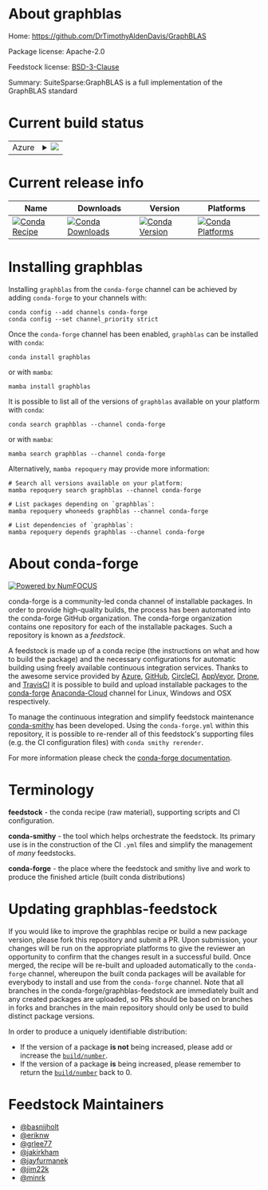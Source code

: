 About graphblas
===============

Home: https://github.com/DrTimothyAldenDavis/GraphBLAS

Package license: Apache-2.0

Feedstock license: [BSD-3-Clause](https://github.com/conda-forge/graphblas-feedstock/blob/main/LICENSE.txt)

Summary: SuiteSparse:GraphBLAS is a full implementation of the GraphBLAS standard

Current build status
====================


<table>
    
  <tr>
    <td>Azure</td>
    <td>
      <details>
        <summary>
          <a href="https://dev.azure.com/conda-forge/feedstock-builds/_build/latest?definitionId=8464&branchName=main">
            <img src="https://dev.azure.com/conda-forge/feedstock-builds/_apis/build/status/graphblas-feedstock?branchName=main">
          </a>
        </summary>
        <table>
          <thead><tr><th>Variant</th><th>Status</th></tr></thead>
          <tbody><tr>
              <td>linux_64</td>
              <td>
                <a href="https://dev.azure.com/conda-forge/feedstock-builds/_build/latest?definitionId=8464&branchName=main">
                  <img src="https://dev.azure.com/conda-forge/feedstock-builds/_apis/build/status/graphblas-feedstock?branchName=main&jobName=linux&configuration=linux_64_" alt="variant">
                </a>
              </td>
            </tr><tr>
              <td>linux_aarch64</td>
              <td>
                <a href="https://dev.azure.com/conda-forge/feedstock-builds/_build/latest?definitionId=8464&branchName=main">
                  <img src="https://dev.azure.com/conda-forge/feedstock-builds/_apis/build/status/graphblas-feedstock?branchName=main&jobName=linux&configuration=linux_aarch64_" alt="variant">
                </a>
              </td>
            </tr><tr>
              <td>linux_ppc64le</td>
              <td>
                <a href="https://dev.azure.com/conda-forge/feedstock-builds/_build/latest?definitionId=8464&branchName=main">
                  <img src="https://dev.azure.com/conda-forge/feedstock-builds/_apis/build/status/graphblas-feedstock?branchName=main&jobName=linux&configuration=linux_ppc64le_" alt="variant">
                </a>
              </td>
            </tr><tr>
              <td>osx_64</td>
              <td>
                <a href="https://dev.azure.com/conda-forge/feedstock-builds/_build/latest?definitionId=8464&branchName=main">
                  <img src="https://dev.azure.com/conda-forge/feedstock-builds/_apis/build/status/graphblas-feedstock?branchName=main&jobName=osx&configuration=osx_64_" alt="variant">
                </a>
              </td>
            </tr><tr>
              <td>osx_arm64</td>
              <td>
                <a href="https://dev.azure.com/conda-forge/feedstock-builds/_build/latest?definitionId=8464&branchName=main">
                  <img src="https://dev.azure.com/conda-forge/feedstock-builds/_apis/build/status/graphblas-feedstock?branchName=main&jobName=osx&configuration=osx_arm64_" alt="variant">
                </a>
              </td>
            </tr><tr>
              <td>win_64</td>
              <td>
                <a href="https://dev.azure.com/conda-forge/feedstock-builds/_build/latest?definitionId=8464&branchName=main">
                  <img src="https://dev.azure.com/conda-forge/feedstock-builds/_apis/build/status/graphblas-feedstock?branchName=main&jobName=win&configuration=win_64_" alt="variant">
                </a>
              </td>
            </tr>
          </tbody>
        </table>
      </details>
    </td>
  </tr>
</table>

Current release info
====================

| Name | Downloads | Version | Platforms |
| --- | --- | --- | --- |
| [![Conda Recipe](https://img.shields.io/badge/recipe-graphblas-green.svg)](https://anaconda.org/conda-forge/graphblas) | [![Conda Downloads](https://img.shields.io/conda/dn/conda-forge/graphblas.svg)](https://anaconda.org/conda-forge/graphblas) | [![Conda Version](https://img.shields.io/conda/vn/conda-forge/graphblas.svg)](https://anaconda.org/conda-forge/graphblas) | [![Conda Platforms](https://img.shields.io/conda/pn/conda-forge/graphblas.svg)](https://anaconda.org/conda-forge/graphblas) |

Installing graphblas
====================

Installing `graphblas` from the `conda-forge` channel can be achieved by adding `conda-forge` to your channels with:

```
conda config --add channels conda-forge
conda config --set channel_priority strict
```

Once the `conda-forge` channel has been enabled, `graphblas` can be installed with `conda`:

```
conda install graphblas
```

or with `mamba`:

```
mamba install graphblas
```

It is possible to list all of the versions of `graphblas` available on your platform with `conda`:

```
conda search graphblas --channel conda-forge
```

or with `mamba`:

```
mamba search graphblas --channel conda-forge
```

Alternatively, `mamba repoquery` may provide more information:

```
# Search all versions available on your platform:
mamba repoquery search graphblas --channel conda-forge

# List packages depending on `graphblas`:
mamba repoquery whoneeds graphblas --channel conda-forge

# List dependencies of `graphblas`:
mamba repoquery depends graphblas --channel conda-forge
```


About conda-forge
=================

[![Powered by
NumFOCUS](https://img.shields.io/badge/powered%20by-NumFOCUS-orange.svg?style=flat&colorA=E1523D&colorB=007D8A)](https://numfocus.org)

conda-forge is a community-led conda channel of installable packages.
In order to provide high-quality builds, the process has been automated into the
conda-forge GitHub organization. The conda-forge organization contains one repository
for each of the installable packages. Such a repository is known as a *feedstock*.

A feedstock is made up of a conda recipe (the instructions on what and how to build
the package) and the necessary configurations for automatic building using freely
available continuous integration services. Thanks to the awesome service provided by
[Azure](https://azure.microsoft.com/en-us/services/devops/), [GitHub](https://github.com/),
[CircleCI](https://circleci.com/), [AppVeyor](https://www.appveyor.com/),
[Drone](https://cloud.drone.io/welcome), and [TravisCI](https://travis-ci.com/)
it is possible to build and upload installable packages to the
[conda-forge](https://anaconda.org/conda-forge) [Anaconda-Cloud](https://anaconda.org/)
channel for Linux, Windows and OSX respectively.

To manage the continuous integration and simplify feedstock maintenance
[conda-smithy](https://github.com/conda-forge/conda-smithy) has been developed.
Using the ``conda-forge.yml`` within this repository, it is possible to re-render all of
this feedstock's supporting files (e.g. the CI configuration files) with ``conda smithy rerender``.

For more information please check the [conda-forge documentation](https://conda-forge.org/docs/).

Terminology
===========

**feedstock** - the conda recipe (raw material), supporting scripts and CI configuration.

**conda-smithy** - the tool which helps orchestrate the feedstock.
                   Its primary use is in the construction of the CI ``.yml`` files
                   and simplify the management of *many* feedstocks.

**conda-forge** - the place where the feedstock and smithy live and work to
                  produce the finished article (built conda distributions)


Updating graphblas-feedstock
============================

If you would like to improve the graphblas recipe or build a new
package version, please fork this repository and submit a PR. Upon submission,
your changes will be run on the appropriate platforms to give the reviewer an
opportunity to confirm that the changes result in a successful build. Once
merged, the recipe will be re-built and uploaded automatically to the
`conda-forge` channel, whereupon the built conda packages will be available for
everybody to install and use from the `conda-forge` channel.
Note that all branches in the conda-forge/graphblas-feedstock are
immediately built and any created packages are uploaded, so PRs should be based
on branches in forks and branches in the main repository should only be used to
build distinct package versions.

In order to produce a uniquely identifiable distribution:
 * If the version of a package **is not** being increased, please add or increase
   the [``build/number``](https://docs.conda.io/projects/conda-build/en/latest/resources/define-metadata.html#build-number-and-string).
 * If the version of a package **is** being increased, please remember to return
   the [``build/number``](https://docs.conda.io/projects/conda-build/en/latest/resources/define-metadata.html#build-number-and-string)
   back to 0.

Feedstock Maintainers
=====================

* [@basnijholt](https://github.com/basnijholt/)
* [@eriknw](https://github.com/eriknw/)
* [@grlee77](https://github.com/grlee77/)
* [@jakirkham](https://github.com/jakirkham/)
* [@jayfurmanek](https://github.com/jayfurmanek/)
* [@jim22k](https://github.com/jim22k/)
* [@minrk](https://github.com/minrk/)

